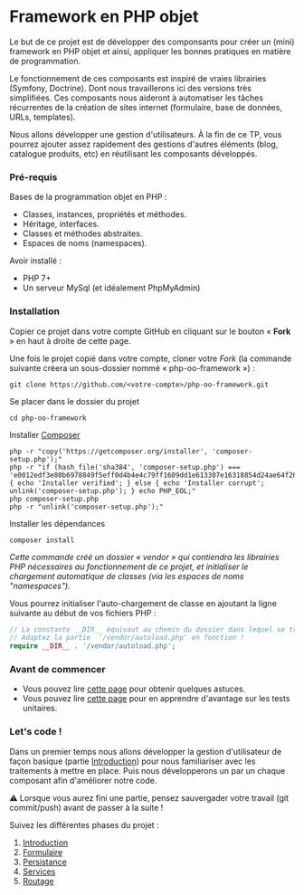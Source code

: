 Framework en PHP objet
===

Le but de ce projet est de développer des componsants pour créer un (mini) framework 
en PHP objet et ainsi, appliquer les bonnes pratiques en matière de programmation.

Le fonctionnement de ces composants est inspiré de vraies librairies (Symfony, Doctrine). 
Dont nous travaillerons ici des versions très simplifiées. Ces composants nous aideront à 
automatiser les tâches récurrentes de la création de sites internet (formulaire, base de données, URLs, templates).

Nous allons développer une gestion d'utilisateurs. À la fin de ce TP, vous pourrez ajouter assez rapidement des gestions d'autres éléments (blog, catalogue produits, etc) en réutilisant les composants développés.

### Pré-requis

Bases de la programmation objet en PHP :
* Classes, instances, propriétés et méthodes.
* Héritage, interfaces.
* Classes et méthodes abstraites.
* Espaces de noms (namespaces).

Avoir installé :
* PHP 7+
* Un serveur MySql (et idéalement PhpMyAdmin)

### Installation

Copier ce projet dans votre compte GitHub en cliquant sur le bouton &laquo; __Fork__ &raquo; en haut à droite de cette page.

Une fois le projet copié dans votre compte, cloner votre _Fork_ (la commande suivante créera un sous-dossier nommé &laquo; php-oo-framework &raquo;) :

    git clone https://github.com/<votre-compte>/php-oo-framework.git

Se placer dans le dossier du projet

    cd php-oo-framework
    
Installer [Composer](https://getcomposer.org/download/)

    php -r "copy('https://getcomposer.org/installer', 'composer-setup.php');"
    php -r "if (hash_file('sha384', 'composer-setup.php') === 'e0012edf3e80b6978849f5eff0d4b4e4c79ff1609dd1e613307e16318854d24ae64f26d17af3ef0bf7cfb710ca74755a') { echo 'Installer verified'; } else { echo 'Installer corrupt'; unlink('composer-setup.php'); } echo PHP_EOL;"
    php composer-setup.php
    php -r "unlink('composer-setup.php');"
    
Installer les dépendances
 
    composer install

_Cette commande créé un dossier &laquo; vendor &raquo; qui contiendra les librairies PHP nécessaires au fonctionnement de ce projet, et initialiser le chargement automatique de classes (via les espaces de noms "namespaces")._

Vous pourrez initialiser l'auto-chargement de classe en ajoutant la ligne suivante au début de vos fichiers PHP :

```php
// La constante __DIR__ équivaut au chemin du dossier dans lequel se trouve ce fichier.
// Adaptez la partie  '/vendor/autoload.php' en fonction !
require __DIR__ . '/vendor/autoload.php';
```


### Avant de commencer

* Vous pouvez lire [cette page](https://github.com/ekyna-learn/php-oo-framework/blob/master/doc/tips.md) pour obtenir quelques astuces.
* Vous pouvez lire [cette page](https://github.com/ekyna-learn/php-oo-framework/blob/master/doc/test.md) pour en apprendre d'avantage sur les tests unitaires.

### Let's code !

Dans un premier temps nous allons développer la gestion d'utilisateur de façon basique (partie [Introduction](doc/intro.md)) pour nous familiariser avec les traitements à mettre en place.
Puis nous développerons un par un chaque composant afin d'améliorer notre code.

:warning: Lorsque vous aurez fini une partie, pensez sauvergader votre travail (git commit/push) avant de passer à la suite !

Suivez les différentes phases du projet :

1. [Introduction](https://github.com/ekyna-learn/php-oo-framework/blob/master/doc/intro.md)
1. [Formulaire](https://github.com/ekyna-learn/php-oo-framework/blob/master/doc/form.md)
1. [Persistance](https://github.com/ekyna-learn/php-oo-framework/blob/master/doc/persistence.md)
1. [Services](https://github.com/ekyna-learn/php-oo-framework/blob/master/doc/services.md)
1. [Routage](https://github.com/ekyna-learn/php-oo-framework/blob/master/doc/routing.md)
